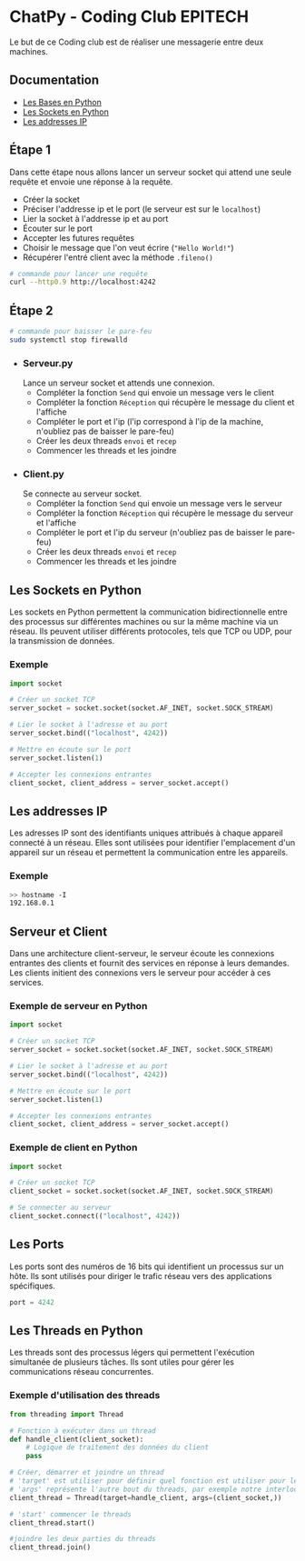 
# ChatPy - Coding Club EPITECH

Le but de ce Coding club est de réaliser une messagerie entre deux machines.


## Documentation

 - [Les Bases en Python](https://courspython.com/bases-python.html)
 - [Les Sockets en Python](https://docs.python.org/fr/3/howto/sockets.html)
 - [Les addresses IP](https://www.it-connect.fr/les-adresses-ip-pour-les-debutants/)

## Étape 1
Dans cette étape nous allons lancer un serveur socket qui attend une seule requête et envoie une réponse à la requête.

- Créer la socket
- Préciser l'addresse ip et le port (le serveur est sur le `localhost`)
- Lier la socket à l'addresse ip et au port
- Écouter sur le port
- Accepter les futures requêtes
- Choisir le message que l'on veut écrire (`"Hello World!"`)
- Récupérer l'entré client avec la méthode `.fileno()`

```bash
# commande pour lancer une requête
curl --http0.9 http://localhost:4242
```

## Étape 2

```bash
# commande pour baisser le pare-feu
sudo systemctl stop firewalld
```

- ### Serveur.py
    Lance un serveur socket et attends une connexion.
    - Compléter la fonction `Send` qui envoie un message vers le client
    - Compléter la fonction `Réception` qui récupère le message du client et l'affiche
    - Compléter le port et l'ip (l'ip correspond à l'ip de la machine, n'oubliez pas de baisser le pare-feu)
    - Créer les deux threads `envoi` et `recep`
    - Commencer les threads et les joindre
- ### Client.py
    Se connecte au serveur socket.
    - Compléter la fonction `Send` qui envoie un message vers le serveur
    - Compléter la fonction `Réception` qui récupère le message du serveur et l'affiche
    - Compléter le port et l'ip du serveur (n'oubliez pas de baisser le pare-feu)
    - Créer les deux threads `envoi` et `recep`
    - Commencer les threads et les joindre
## Les Sockets en Python

Les sockets en Python permettent la communication bidirectionnelle entre des processus sur différentes machines ou sur la même machine via un réseau. Ils peuvent utiliser différents protocoles, tels que TCP ou UDP, pour la transmission de données.


### Exemple

```python
import socket

# Créer un socket TCP
server_socket = socket.socket(socket.AF_INET, socket.SOCK_STREAM)

# Lier le socket à l'adresse et au port
server_socket.bind(("localhost", 4242))

# Mettre en écoute sur le port
server_socket.listen(1)

# Accepter les connexions entrantes
client_socket, client_address = server_socket.accept()
```
## Les addresses IP
Les adresses IP sont des identifiants uniques attribués à chaque appareil connecté à un réseau. Elles sont utilisées pour identifier l'emplacement d'un appareil sur un réseau et permettent la communication entre les appareils.

### Exemple

```bash
>> hostname -I
192.168.0.1
```
## Serveur et Client

Dans une architecture client-serveur, le serveur écoute les connexions entrantes des clients et fournit des services en réponse à leurs demandes. Les clients initient des connexions vers le serveur pour accéder à ces services.

### Exemple de serveur en Python

```python
import socket

# Créer un socket TCP
server_socket = socket.socket(socket.AF_INET, socket.SOCK_STREAM)

# Lier le socket à l'adresse et au port
server_socket.bind(("localhost", 4242))

# Mettre en écoute sur le port
server_socket.listen(1)

# Accepter les connexions entrantes
client_socket, client_address = server_socket.accept()
```

### Exemple de client en Python

```python
import socket

# Créer un socket TCP
client_socket = socket.socket(socket.AF_INET, socket.SOCK_STREAM)

# Se connecter au serveur
client_socket.connect(("localhost", 4242))
```

## Les Ports

Les ports sont des numéros de 16 bits qui identifient un processus sur un hôte. Ils sont utilisés pour diriger le trafic réseau vers des applications spécifiques.

```python
port = 4242
```

## Les Threads en Python

Les threads sont des processus légers qui permettent l'exécution simultanée de plusieurs tâches. Ils sont utiles pour gérer les communications réseau concurrentes.

### Exemple d'utilisation des threads
```python
from threading import Thread

# Fonction à exécuter dans un thread
def handle_client(client_socket):
    # Logique de traitement des données du client
    pass

# Créer, démarrer et joindre un thread
# 'target' est utiliser pour définir quel fonction est utiliser pour le threads
# 'args' représente l'autre bout du threads, par exemple notre interlocuteur
client_thread = Thread(target=handle_client, args=(client_socket,))

# 'start' commencer le threads
client_thread.start()

#joindre les deux parties du threads
client_thread.join()
```
